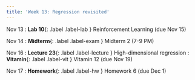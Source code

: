 ```yaml
---
title: 'Week 13: Regression revisited'
---
```


Nov 13
: **Lab 10**{: .label .label-lab } Reinforcement Learning (due Nov 15)

Nov 14
: **Midterm**{: .label .label-exam } Midterm 2 (7-9 PM)

Nov 16
: **Lecture 23**{: .label .label-lecture } High-dimensional regression
: **Vitamin**{: .label .label-vit } Vitamin 12 (due Nov 19)

Nov 17
: **Homework**{: .label .label-hw } Homework 6 (due Dec 1)